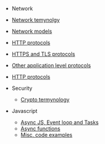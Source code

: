 - Network

- [Network temynolgy](/network/temynology.md)
- [Network models](/network/network-model.md)
- [HTTP protocols](/network/application-protocols-http.md)
- [HTTPS and TLS protocols](/network/application-protocols-https-tls.md)
- [Other application level protocols](/network/application-protocols-other.md)
- [HTTP protocols](/network/application-protocols-http2.md)

- Security
  - [Crypto termynology](/security/crypto_termynology.md)

- Javascript
  - [Async JS, Event loop and Tasks](/javascript/event-loop.md)
  - [Async functions](/javascript/async.md)
  - [Misc, code examples](/javascript/misc.md)